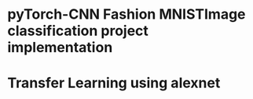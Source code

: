 # pyTorch-CNN Fashion MNISTImage classification project implementation
# Transfer Learning using alexnet
